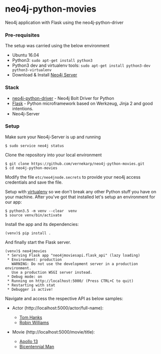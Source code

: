 # neo4j-python-movies
Neo4j application with Flask using the neo4j-python-driver

### Pre-requisites
The setup was carried using the below environment
* Ubuntu 16.04 
* Python3:
  ``sudo apt-get install python3``
* Python3 dev and virtualenv tools:
``sudo apt-get install python3-dev python3-virtualenv``
* Download & Install [Neo4j Server](http://neo4j.com/download)

### Stack

* [neo4j-python-driver](https://github.com/neo4j/neo4j-python-driver) - Neo4j Bolt Driver for Python
* [Flask](http://flask.pocoo.org/) - Python microframework based on Werkzeug, Jinja 2 and good intentions.
* Neo4j-Server

### Setup
Make sure your Neo4j-Server is up and running
```
$ sudo service neo4j status
```

Clone the repository into your local environment
```
$ git clone https://github.com/vernekarp/neo4j-python-movies.git
$ cd neo4j-python-movies
```

Modify the file ``etc/neo4jnode.secrets`` to provide your neo4j access credentials and save the file.

Setup with [virtualenv](http://docs.python-guide.org/en/latest/dev/virtualenvs) so we don't break any other Python stuff you have on your machine. 
After you've got that installed let's setup an environment for our app:

```
$ python3.5 -m venv --clear  venv
$ source venv/bin/activate
```

Install the app and its dependencies:
```
(venv)$ pip install .
```

And finally start the Flask server.
```
(venv)$ neo4jmovies
 * Serving Flask app "neo4jmoviesapi.flask_api" (lazy loading)
 * Environment: production
   WARNING: Do not use the development server in a production environment.
   Use a production WSGI server instead.
 * Debug mode: on
 * Running on http://localhost:5000/ (Press CTRL+C to quit)
 * Restarting with stat
 * Debugger is active!

```

Navigate and access the respective API as below samples:
* Actor (http://localhost:5000/actor/full-name):
  * [Tom Hanks](http://localhost:5000/actor/Tom%20Hanks)
  * [Robin Williams](http://localhost:5000/actor/Robin%20Williams)

* Movie (http://localhost:5000/movie/title): 
  * [Apollo 13](http://localhost:5000/movie/Apollo%2013)
  * [Bicentennial Man](http://localhost:5000/movie/Bicentennial%20Man)